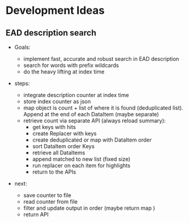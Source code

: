 # Development Ideas

## EAD description search

- Goals: 
    - implement fast, accurate and robust search in EAD description
    - search for words with prefix wildcards
    - do the heavy lifting at index time

- steps:
    - integrate description counter at index time
    - store index counter as json
    - map object is count + list of where it is found (deduplicated list). Append at the end of each DataItem (maybe separate)
    - retrieve count via separate API (always reload summary):
        - get keys with hits
        - create Replacer with keys
        - create deduplicated or map with DataItem order
        - sort DataItem order Keys
        - retrieve all DataItems
        - append matched to new list (fixed size)
        - run replacer on each item for highlights
        - return to the APIs


- next:
    - save counter to file
    - read counter from file
    - filter and update output in order (maybe return map )
    - return API


